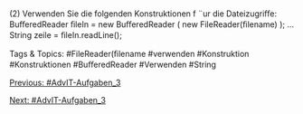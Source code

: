 (2) Verwenden Sie die folgenden Konstruktionen f ¨ur die Dateizugriﬀe:
  BuﬀeredReader  ﬁleIn = new BuﬀeredReader  (
                               new FileReader(ﬁlename)  );
  ...
  String  zeile = ﬁleIn.readLine();

   Tags & Topics:
   #FileReader(ﬁlename
   #verwenden
   #Konstruktion
   #Konstruktionen
   #BuﬀeredReader
   #Verwenden
   #String

[Previous: #AdvIT-Aufgaben_3](AdvIT-Aufgaben_3.md)

[Next: #AdvIT-Aufgaben_3](AdvIT-Aufgaben_3.md)